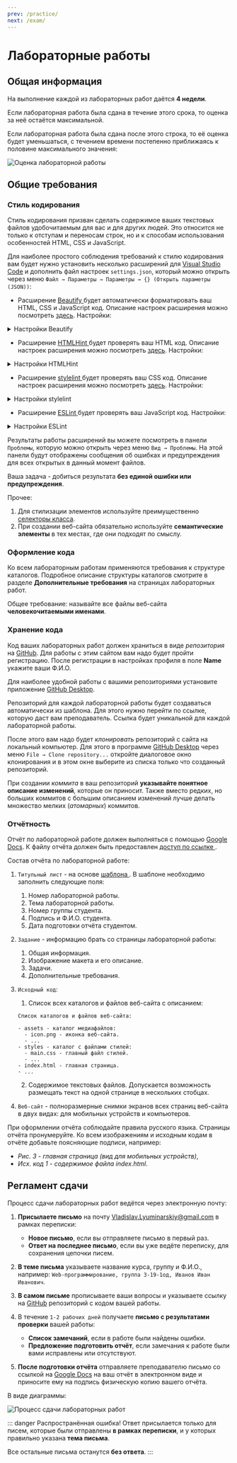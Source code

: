 ```yaml
---
prev: /practice/
next: /exam/
---
```


# Лабораторные работы

## Общая информация

На выполнение каждой из лабораторных работ даётся **4 недели**.

Если лабораторная работа была сдана в течение этого срока, то оценка за неё 
остаётся максимальной.

Если лабораторная работа была сдана после этого строка, то её оценка будет 
уменьшаться, с течением времени постепенно приближаясь к половине 
максимального значения:

![Оценка лабораторной работы](./assets/lab_rating.svg)

## Общие требования

### Стиль кодирования

Стиль кодирования призван сделать содержимое ваших текстовых файлов 
удобочитаемым для вас и для других людей. Это относится не только к отступам
и переносам строк, но и к способам использования особенностей
HTML, CSS и JavaScript.

Для наиболее простого соблюдения требований к стилю кодирования вам будет 
нужно установить несколько расширений для
[Visual Studio Code](https://code.visualstudio.com) и дополнить файл 
настроек `settings.json`, который можно открыть через меню
`Файл → Параметры → Параметры → {} (Открыть параметры (JSON))`:

- Расширение [Beautify
](https://marketplace.visualstudio.com/items?itemName=HookyQR.beautify) 
будет автоматически форматировать ваш HTML, CSS и JavaScript код. Описание 
настроек расширения можно посмотреть
[здесь](https://github.com/HookyQR/VSCodeBeautify/blob/master/Settings.md).
Настройки:

<details>
<summary>Настройки Beautify</summary>

```json
{
  "beautify.config": {
    "break_chained_methods": true,
    "extra_liners": ["head", "body", "html", "/html"],
    "indent_size": 2,
    "max_preserve_newlines": 1,
    "newline_between_rules": true,
    "selector_separator_newline": false,
    "space_around_combinator": true,
    "tab_size": 2,
    "wrap_attributes": "aligned-multiple",
    "wrap_line_length": 80
  },
  "editor.formatOnSave": true,
  "html.format.enable": false
}
```

</details>

- Расширение [HTMLHint
](https://marketplace.visualstudio.com/items?itemName=mkaufman.HTMLHint) 
будет проверять ваш HTML код. Описание настроек расширения можно посмотреть
[здесь](https://github.com/htmlhint/HTMLHint/wiki). Настройки:

<details>
<summary>Настройки HTMLHint</summary>

```json
{
  "htmlhint.options": {
    "alt-require": true,
    "attr-lowercase": true,
    "attr-no-duplication": true,
    "attr-unsafe-chars": true,
    "attr-value-double-quotes": true,
    "doctype-first": true,
    "doctype-html5": true,
    "id-unique": true,
    "inline-script-disabled": true,
    "inline-style-disabled": true,
    "space-tab-mixed-disabled": "space",
    "spec-char-escape": true,
    "src-not-empty": true,
    "style-disabled": true,
    "tagname-lowercase": true,
    "tag-pair": true,
    "title-require": true
  }
}
```

</details>

- Расширение [stylelint
](https://marketplace.visualstudio.com/items?itemName=shinnn.stylelint) 
будет проверять ваш CSS код. Описание настроек расширения можно посмотреть 
[здесь](https://stylelint.io/user-guide/rules). Настройки:

<details>
<summary>Настройки stylelint</summary>

```json
{
  "css.validate": false,
  "stylelint.config": {
    "defaultSeverity": "warning",
    "rules": {
      "at-rule-name-case": "lower",
      "at-rule-name-space-after": "always",
      "at-rule-no-unknown": [true, {
        "severity": "error"
      }],
      "at-rule-no-vendor-prefix": [true, {
        "severity": "error"
      }],
      "at-rule-semicolon-newline-after": "always",
      "at-rule-semicolon-space-before": "never",
      "block-closing-brace-empty-line-before": "never",
      "block-closing-brace-newline-after": "always",
      "block-closing-brace-newline-before": "always",
      "block-no-empty": true,
      "block-opening-brace-newline-after": "always",
      "block-opening-brace-space-before": "always",
      "color-hex-case": "lower",
      "color-hex-length": "short",
      "color-named": "always-where-possible",
      "color-no-invalid-hex": [true, {
        "severity": "error"
      }],
      "comment-no-empty": true,
      "comment-whitespace-inside": "always",
      "comment-empty-line-before": ["always", {
        "except": "first-nested"
      }],
      "custom-property-empty-line-before": ["never", {
        "except": "after-comment"
      }],
      "declaration-block-no-duplicate-properties": [true, {
        "severity": "error"
      }],
      "declaration-block-no-redundant-longhand-properties": [true, {
        "severity": "error"
      }],
      "declaration-block-no-shorthand-property-overrides": [true, {
        "severity": "error"
      }],
      "declaration-block-semicolon-newline-after": "always",
      "declaration-block-semicolon-newline-before": "never-multi-line",
      "declaration-block-semicolon-space-before": "never",
      "declaration-block-trailing-semicolon": "always",
      "declaration-colon-newline-after": "always-multi-line",
      "declaration-colon-space-after": "always-single-line",
      "declaration-colon-space-before": "never",
      "declaration-empty-line-before": "never",
      "declaration-no-important": [true, {
        "severity": "error"
      }],
      "font-family-name-quotes": ["always-where-recommended", {
        "severity": "error"
      }],
      "font-family-no-duplicate-names": [true, {
        "severity": "error"
      }],
      "font-family-no-missing-generic-family-keyword": [true, {
        "severity": "error"
      }],
      "font-weight-notation": "named-where-possible",
      "function-calc-no-unspaced-operator": true,
      "function-comma-newline-after": "always-multi-line",
      "function-comma-newline-before": "never-multi-line",
      "function-comma-space-after": "always-single-line",
      "function-comma-space-before": "never",
      "function-linear-gradient-no-nonstandard-direction": [true, {
        "severity": "error"
      }],
      "function-max-empty-lines": 0,
      "function-name-case": "lower",
      "function-parentheses-newline-inside": "always-multi-line",
      "function-parentheses-space-inside": "never",
      "function-url-no-scheme-relative": [true, {
        "severity": "error"
      }],
      "function-url-quotes": ["always", {
        "severity": "error",
        "except": "empty"
      }],
      "function-whitespace-after": "always",
      "indentation": 2,
      "keyframe-declaration-no-important": [true, {
        "severity": "error"
      }],
      "length-zero-no-unit": true,
      "max-empty-lines": 1,
      "max-line-length": 80,
      "media-feature-colon-space-after": "always",
      "media-feature-colon-space-before": "never",
      "media-feature-name-case": "lower",
      "media-feature-name-no-unknown": [true, {
        "severity": "error"
      }],
      "media-feature-name-no-vendor-prefix": [true, {
        "severity": "error"
      }],
      "media-feature-parentheses-space-inside": "never",
      "media-feature-range-operator-space-after": "always",
      "media-feature-range-operator-space-before": "always",
      "media-query-list-comma-newline-after": "always-multi-line",
      "media-query-list-comma-newline-before": "never-multi-line",
      "media-query-list-comma-space-after": "always-single-line",
      "media-query-list-comma-space-before": "never",
      "no-descending-specificity": [true, {
        "severity": "error"
      }],
      "no-duplicate-at-import-rules": [true, {
        "severity": "error"
      }],
      "no-duplicate-selectors": [true, {
        "severity": "error"
      }],
      "no-empty-source": true,
      "no-empty-first-line": true,
      "no-eol-whitespace": true,
      "no-extra-semicolons": true,
      "no-invalid-double-slash-comments": [true, {
        "severity": "error"
      }],
      "no-unknown-animations": [true, {
        "severity": "error"
      }],
      "number-leading-zero": "always",
      "number-max-precision": 2,
      "number-no-trailing-zeros": true,
      "property-case": "lower",
      "property-no-unknown": [true, {
        "severity": "error"
      }],
      "property-no-vendor-prefix": [true, {
        "severity": "error"
      }],
      "rule-empty-line-before": ["always", {
        "except": ["after-single-line-comment", "first-nested"]
      }],
      "selector-attribute-brackets-space-inside": "never",
      "selector-attribute-operator-space-after": "never",
      "selector-attribute-operator-space-before": "never",
      "selector-attribute-quotes": "always",
      "selector-combinator-space-after": "always",
      "selector-combinator-space-before": "always",
      "selector-descendant-combinator-no-non-space": true,
      "selector-list-comma-newline-after": "always-multi-line",
      "selector-list-comma-newline-before": "never-multi-line",
      "selector-list-comma-space-after": "always-single-line",
      "selector-list-comma-space-before": "never",
      "selector-max-attribute": [1, {
        "severity": "error"
      }],
      "selector-max-class": [3, {
        "severity": "error"
      }],
      "selector-max-combinators": [1, {
        "severity": "error"
      }],
      "selector-max-compound-selectors": [2, {
        "severity": "error"
      }],
      "selector-max-empty-lines": 0,
      "selector-max-id": [1, {
        "severity": "error"
      }],
      "selector-max-pseudo-class": [2, {
        "severity": "error"
      }],
      "selector-max-specificity": ["1,3,2", {
        "severity": "error"
      }],
      "selector-max-type": [2, {
        "severity": "error"
      }],
      "selector-max-universal": [1, {
        "severity": "error"
      }],
      "selector-no-qualifying-type": [true, {
        "severity": "error",
        "ignore": ["attribute"]
      }],
      "selector-no-vendor-prefix": [true, {
        "severity": "error"
      }],
      "selector-pseudo-class-case": "lower",
      "selector-pseudo-class-no-unknown": [true, {
        "severity": "error"
      }],
      "selector-pseudo-class-parentheses-space-inside": "never",
      "selector-pseudo-element-case": "lower",
      "selector-pseudo-element-colon-notation": ["double", {
        "severity": "error"
      }],
      "selector-pseudo-element-no-unknown": [true, {
        "severity": "error"
      }],
      "selector-type-case": "lower",
      "selector-type-no-unknown": [true, {
        "severity": "error"
      }],
      "shorthand-property-no-redundant-values": [true, {
        "severity": "error"
      }],
      "string-no-newline": [true, {
        "severity": "error"
      }],
      "string-quotes": "double",
      "time-min-milliseconds": 100,
      "unit-case": "lower",
      "unit-no-unknown": [true, {
        "severity": "error"
      }],
      "value-keyword-case": "lower",
      "value-list-comma-newline-after": "always-multi-line",
      "value-list-comma-newline-before": "never-multi-line",
      "value-list-comma-space-after": "always-single-line",
      "value-list-comma-space-before": "never",
      "value-list-max-empty-lines": 0,
      "value-no-vendor-prefix": [true, {
        "severity": "error"
      }]
    }
  }
}
```

</details>

- Расширение [ESLint
](https://marketplace.visualstudio.com/items?itemName=dbaeumer.vscode-eslint)
будет проверять ваш JavaScript код. Настройки:

<details>
<summary>Настройки ESLint</summary>

```json
{
}
```

</details>

Результаты работы расширений вы можете посмотреть в панели `Проблемы`, 
которую можно открыть через меню `Вид → Проблемы`. На этой панели будут 
отображены сообщения об ошибках и предупреждения для всех открытых в данный 
момент файлов.

Ваша задача - добиться результата **без единой ошибки или предупреждения**.

Прочее:

1. Для стилизации элементов используйте преимущественно
[селекторы класса](https://webref.ru/css/selector/class).
2. При создании веб-сайта обязательно используйте **семантические элементы** в 
тех местах, где они подходят по смыслу.

### Оформление кода

Ко всем лабораторным работам применяются требования к структуре каталогов. 
Подробное описание структуры каталогов смотрите в разделе **Дополнительные 
требования** на страницах лабораторных работ.

Общее требование: называйте все файлы веб-сайта **человекочитаемыми именами**.

### Хранение кода

Код ваших лабораторных работ должен храниться в виде _репозитория_ на
[GitHub](https://github.com). Для работы с этим сайтом вам надо будет пройти
регистрацию. После регистрации в настройках профиля в поле **Name** укажите
ваши Ф.И.О.

Для наиболее удобной работы с вашими репозиториями установите приложение
[GitHub Desktop](https://desktop.github.com).

Репозиторий для каждой лабораторной работы будет создаваться автоматически из
шаблона. Для этого нужно перейти по ссылке, которую даст вам преподаватель. 
Ссылка будет уникальной для каждой лабораторной работы.

После этого вам надо будет _клонировать_ репозиторий с сайта на локальный 
компьютер. Для этого в программе [GitHub Desktop](https://desktop.github.com)
через меню `File → Clone repository...` откройте диалоговое окно 
клонирования и в этом окне выберите из списка только что созданный репозиторий.

При создании _коммита_ в ваш репозиторий **указывайте понятное описание
изменений**, которые он приносит. Также вместо редких, но больших коммитов с 
большим описанием изменений лучше делать множество мелких (_атомарных_) 
коммитов.

### Отчётность

Отчёт по лабораторной работе должен выполняться с помощью
[Google Docs](https://www.google.ru/intl/ru/docs/about). К файлу отчёта должен
быть предоставлен [доступ по ссылке
](https://support.google.com/drive/answer/2494822?visit_id=636848676904526147-3982144325&p=link_sharing_on&hl=ru&rd=1#link_sharing).

Состав отчёта по лабораторной работе:

1. `Титульный лист` - на основе [шаблона
](https://docs.google.com/document/d/13SaM4oJe0GyCfkPpq9uInhzCkGSV096PObiKUvSSJ6o/edit?usp=sharing).
В шаблоне необходимо заполнить следующие поля:

    1. Номер лабораторной работы.
    2. Тема лабораторной работы.
    3. Номер группы студента.
    4. Подпись и Ф.И.О. студента.
    5. Дата подготовки отчёта студентом.

2. `Задание` - информацию брать со страницы лабораторной работы:

    1. Общая информация.
    2. Изображение макета и его описание.
    3. Задачи.
    4. Дополнительные требования.

3. `Исходный код`:

    1. Список всех каталогов и файлов веб-сайта с описанием:
    
    ```
    Список каталогов и файлов веб-сайта:
    
    - assets - каталог медиафайлов:
      - icon.png - иконка веб-сайта.
      - ...  
    - styles - каталог с файлами стилей:
      - main.css - главный файл стилей.
      - ...  
    - index.html - главная страница.
    - ...
    ```

    2. Содержимое текстовых файлов. Допускается возможность размещать текст 
    на одной странице в нескольких стобцах.

4. `Веб-сайт` - полноразмерные снимки экранов всех страниц веб-сайта в двух 
видах: для мобильных устройств и компьютеров.

При оформлении отчёта соблюдайте правила русского языка. Страницы отчёта 
пронумеруйте. Ко всем изображениям и исходным кодам в отчёте добавьте 
поясняющие подписи, например:

- _Рис. 3 - главная страница (вид для мобильных устройств)_,
- _Исх. код 1 - содержимое файла index.html_.

## Регламент сдачи

Процесс сдачи лабораторных работ ведётся через электронную почту:

1. **Присылаете письмо** на почту
<a href='mailto:Vladislav.Lyuminarskiy@gmail.com
?subject=Web-программирование,%20группа%203-19-1од,%20Иванов%20Иван%20Иванович'
target='_blank'>Vladislav.Lyuminarskiy@gmail.com</a> в рамках переписки:

    - **Новое письмо**, если вы отправляете письмо в первый раз.
    - **Ответ на последнее письмо**, если вы уже ведёте переписку, для 
    сохранения цепочки писем.

2. **В теме письма** указываете название курса, группу и Ф.И.О., например:
`Web-программирование, группа 3-19-1од, Иванов Иван Иванович`.

3. **В самом письме** прописываете ваши вопросы и указываете ссылку на
[GitHub](https://github.com) репозиторий с кодом вашей работы.

4. В течение `1-2 рабочих дней` получаете **письмо с результатами проверки**
вашей работы:

    - **Список замечаний**, если в работе были найдены ошибки.
    - **Предложение подготовить отчёт**, если замечания к работе были вами 
    исправлены или отсутствуют.

5. **После подготовки отчёта** отправляете преподавателю письмо со ссылкой на
[Google Docs](https://www.google.ru/intl/ru/docs/about) на ваш отчёт в 
электронном виде и приносите ему на подпись физическую копию вашего отчёта.

В виде диаграммы:

![Процесс сдачи лабораторных работ](./assets/regulations.svg)

::: danger Распространённая ошибка!
Ответ присылается только для писем, которые были отправлены **в рамках 
переписки**, и у которых правильно указана **тема письма**.

Все остальные письма останутся **без ответа**.
:::

<disqus-comments
  page-uuid="d4d7fa6d-6685-4d1e-99fa-ed6e6c857d43"
  page-title="Лабораторные работы"/>